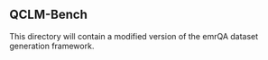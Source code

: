 ## QCLM-Bench
This directory will contain a modified version of the emrQA dataset generation framework.